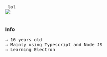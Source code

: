 <pre> lol 
<img
  align="center"
  src="https://github-readme-stats.vercel.app/api/?username=renotify&theme=dracula"
/>
  </pre>

### Info
<pre>
→ 16 years old 
→ Mainly using Typescript and Node JS
→ Learning Electron
</pre>
